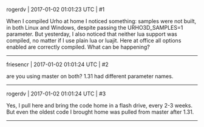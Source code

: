 rogerdv | 2017-01-02 01:01:23 UTC | #1

When I compiled Urho at home I noticed something: samples were not built, in both Linux and Windows, despite passing the URHO3D_SAMPLES=1 parameter. But yesterday, I also noticed that neither lua support was compiled, no matter if I use plain lua or luajit. Here at office all options enabled are correctly compiled. What can be happening?

-------------------------

friesencr | 2017-01-02 01:01:24 UTC | #2

are you using master on both? 1.31 had different parameter names.

-------------------------

rogerdv | 2017-01-02 01:01:24 UTC | #3

Yes, I pull here and bring the code home in a flash drive, every 2-3 weeks. But even the oldest code I brought home was pulled from master after 1.31.

-------------------------

